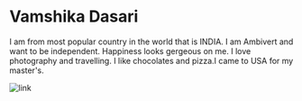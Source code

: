 # Vamshika Dasari
I am from most popular country in the world that is INDIA. I am Ambivert and want to be independent. Happiness looks gergeous on me. I love photography and travelling. I like chocolates and pizza.I came to USA for my master's.

![link](https://encrypted-tbn0.gstatic.com/images?q=tbn:ANd9GcQMz_14NjxRFlG6Qff2dZWaYJca_TIdi9SVsA&usqp=CAU)
